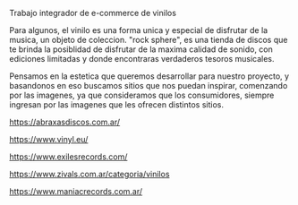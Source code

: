 Trabajo integrador de e-commerce  de  vinilos

Para algunos, el vinilo es una forma unica y especial de disfrutar de la musica, un objeto de coleccion. "rock sphere", es una tienda de discos que te brinda la posiblidad de disfrutar de la maxima calidad de sonido,  con ediciones limitadas y donde encontraras verdaderos tesoros musicales. 

Pensamos en la estetica que queremos desarrollar para nuestro proyecto, y basandonos en eso buscamos sitios que nos puedan inspirar, comenzando por las imagenes, ya que consideramos que los consumidores, siempre ingresan por las imagenes que les ofrecen distintos sitios. 

https://abraxasdiscos.com.ar/ 

https://www.vinyl.eu/

https://www.exilesrecords.com/


https://www.zivals.com.ar/categoria/vinilos

https://www.maniacrecords.com.ar/
